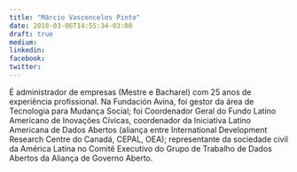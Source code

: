 ```yaml
---
title: "Márcio Vasconcelos Pinto"
date: 2018-03-06T14:55:34-03:00
draft: true
medium:
linkedin:
facebook:
twitter:
---
```


É administrador de empresas (Mestre e Bacharel) com 25
anos de experiência profissional. Na Fundación Avina, foi gestor da área de Tecnologia para Mudança Social; foi Coordenador Geral do Fundo Latino Americano de Inovações Cívicas,
coordenador da Iniciativa Latino Americana de Dados Abertos (aliança entre International Development Research Centre do Canadá, CEPAL, OEA); representante da sociedade civil da América Latina no Comitê Executivo do Grupo de Trabalho de Dados Abertos da Aliança de Governo Aberto.
